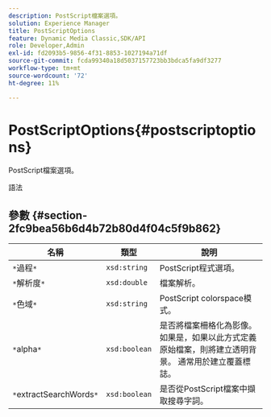 ```yaml
---
description: PostScript檔案選項。
solution: Experience Manager
title: PostScriptOptions
feature: Dynamic Media Classic,SDK/API
role: Developer,Admin
exl-id: fd2093b5-9856-4f31-8853-1027194a71df
source-git-commit: fcda99340a18d5037157723bb3bdca5fa9df3277
workflow-type: tm+mt
source-wordcount: '72'
ht-degree: 11%

---
```


# PostScriptOptions{#postscriptoptions}

PostScript檔案選項。

語法

## 參數 {#section-2fc9bea56b6d4b72b80d4f04c5f9b862}

| 名稱 | 類型 | 說明 |
|---|---|---|
| `*`過程`*` | `xsd:string` | PostScript程式選項。 |
| `*`解析度`*` | `xsd:double` | 檔案解析。 |
| `*`色域`*` | `xsd:string` | PostScript colorspace模式。 |
| `*`alpha`*` | `xsd:boolean` | 是否將檔案柵格化為影像。 如果是，如果以此方式定義原始檔案，則將建立透明背景。 通常用於建立覆蓋標誌。 |
| `*`extractSearchWords`*` | `xsd:boolean` | 是否從PostScript檔案中擷取搜尋字詞。 |
